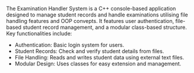 The Examination Handler System is a C++ console-based application designed to manage student records and handle examinations utilising file handling features and OOP convepts. It features user authentication, file-based student record management, and a modular class-based structure. Key functionalities include:

- Authentication: Basic login system for users.
- Student Records: Check and verify student details from files.
- File Handling: Reads and writes student data using external text files.
- Modular Design: Uses classes for easy extension and management.
